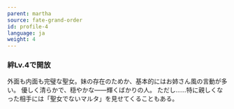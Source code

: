 ```yaml
---
parent: martha
source: fate-grand-order
id: profile-4
language: ja
weight: 4
---
```


### 絆Lv.4で開放

外面も内面も完璧な聖女。妹の存在のためか、基本的にはお姉さん風の言動が多い。
優しく清らかで、穏やかな――輝くばかりの人。
ただし……特に親しくなった相手には「聖女でないマルタ」を見せてくることもある。
